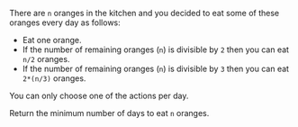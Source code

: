There are `n` oranges in the kitchen and you decided to eat some of these oranges every day as follows:

- Eat one orange.
- If the number of remaining oranges (`n`) is divisible by `2` then you can eat `n/2` oranges.
- If the number of remaining oranges (`n`) is divisible by `3` then you can eat `2*(n/3)` oranges.

You can only choose one of the actions per day.

Return the minimum number of days to eat `n` oranges.